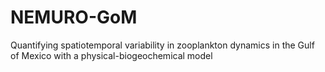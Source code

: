 # NEMURO-GoM
Quantifying spatiotemporal variability in zooplankton dynamics in the Gulf of Mexico with a physical-biogeochemical model

